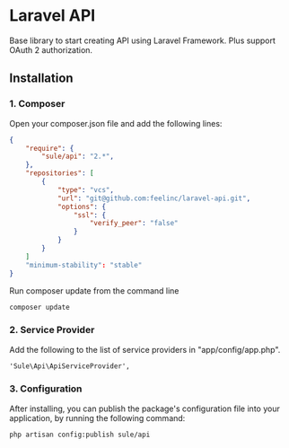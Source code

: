 Laravel API
===========

Base library to start creating API using Laravel Framework. Plus support OAuth 2 authorization.

## Installation
### 1. Composer
Open your composer.json file and add the following lines:
```json
{
    "require": {
        "sule/api": "2.*",
    },
    "repositories": [
        {
            "type": "vcs",
            "url": "git@github.com:feelinc/laravel-api.git",
            "options": {
                "ssl": {
                    "verify_peer": "false"
                }
            }
        }
    ]
    "minimum-stability": "stable"
}
```
Run composer update from the command line
```txt
composer update
```

### 2. Service Provider
Add the following to the list of service providers in "app/config/app.php".
```txt
'Sule\Api\ApiServiceProvider',
```

### 3. Configuration
After installing, you can publish the package's configuration file into your application, by running the following command:
```txt
php artisan config:publish sule/api
```